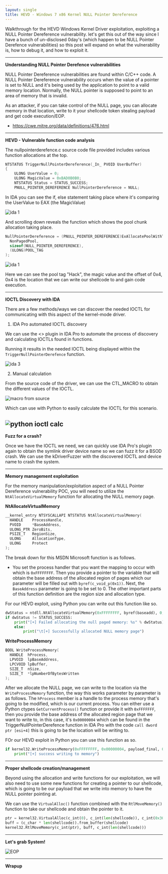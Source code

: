 ```yaml
---
layout: single
title: HEVD - Windows 7 x86 Kernel NULL Pointer Dereference
---
```


Walkthrough for the HEVD Windows Kernel Driver exploitation, exploiting a NULL Pointer Dereference vulnerability. let's get this out of the way since I have a bunch of un-disclosed 0day's (which happen to be NULL Pointer Derefence vulnerabilities) so this post will expand on what the vulnerability is, how to debug it, and how to exploit it.

----

**Understanding NULL Pointer Derefence vulnerabilities**

NULL Pointer Dereference vulnerabilities are found within C/C++ code. A NULL Pointer Dereference vulnerability occurs when the value of a pointer is set to NULL and it's being used by the application to point to a valid memory location. Normally, the NULL pointer is supposed to point to an area of memory that is invalid. 

As an attacker, if you can take control of the NULL page, you can allocate memory in that location, write to it your shellcode token stealing payload and get code execution/EOP.

- https://cwe.mitre.org/data/definitions/476.html

----

**HEVD - Vulnerable function code analysis**

The nullpointerderefence.c source code file provided includes various function allocations at the top.

```c++
NTSTATUS TriggerNullPointerDereference(_In_ PVOID UserBuffer)
{
    ULONG UserValue = 0;
    ULONG MagicValue = 0xBAD0B0B0;
    NTSTATUS Status = STATUS_SUCCESS;
    PNULL_POINTER_DEREFERENCE NullPointerDereference = NULL;
```

In IDA you can see the if, else statement taking place where it's comparing the UserValue to EAX (the MagicValue)

![ida 1](https://raw.githubusercontent.com/FULLSHADE/FULLSHADE.github.io/master/static/img/_posts/ida1.png)

And scrolling down reveals the function which shows the pool chunk allocation taking place.

```c++
NullPointerDereference = (PNULL_POINTER_DEREFERENCE)ExAllocatePoolWithTag(
  NonPagedPool,
  sizeof(NULL_POINTER_DEREFERENCE),
  (ULONG)POOL_TAG
);
```
![ida 1](https://raw.githubusercontent.com/FULLSHADE/FULLSHADE.github.io/master/static/img/_posts/ida2.png)

Here we can see the pool tag "Hack", the magic value and the offset of 0x4, 0x4 is the location that we can write our shellcode to and gain code execution.

----

**IOCTL Discovery with IDA**

There are a few methods/ways we can discover the needed IOCTL for communicating with this aspect of the kernel-mode driver.

1. IDA Pro automated IOCTL discovery

We can use the <> plugin in IDA Pro to automate the process of discovery and calculating IOCTLs found in functions.

Running it results in the needed IOCTL being displayed within the `TriggerNullPointerDerefence` function.

![ida 3]()

2. Manual calculation

From the source code of the driver, we can use the CTL_MACRO to obtain the different values of the IOCTL.

![macro from source](https://raw.githubusercontent.com/FULLSHADE/FULLSHADE.github.io/master/static/img/_posts/nullprt_calc_ioctl.png)

Which can use with Python to easily calculate the IOCTL for this scenario.

![python ioctl calc](https://raw.githubusercontent.com/FULLSHADE/FULLSHADE.github.io/master/static/img/_posts/ioctl_null_pythoncalc.png)
----

**Fuzz for a crash?**

Once we have the IOCTL we need, we can quickly use IDA Pro's plugin again to obtain the symlink driver device name so we can fuzz it for a BSOD crash. We can use the kDriverFuzzer with the discovered IOCTL and device name to crash the system.

----

**Memory management exploitation**

For the memory manipulation/exploitation aspect of a NULL Pointer Dereference vulnerability POC, you will need to utilize the `NtAllocateVirtualMemory` function for allocating the NULL memory page.

**NtAllocateVirtualMemory**

```c++
__kernel_entry NTSYSCALLAPI NTSTATUS NtAllocateVirtualMemory(
  HANDLE    ProcessHandle,
  PVOID     *BaseAddress,
  ULONG_PTR ZeroBits,
  PSIZE_T   RegionSize,
  ULONG     AllocationType,
  ULONG     Protect
);
```

The break down for this MSDN Microsoft function is as follows.

- You set the process handler that you want the mapping to occur with which is `0xFFFFFFFF`. Then you provide a pointer to the variable that will obtain the base address of the allocated region of pages which our parameter will be filled out with `byref(c_void_p(0x1))`. Next, the `BaseAddress` parameter is going to be set to 0. The other important parts of this function definition are the region size and allocation type.

For our HEVD exploit, using Python you can write out this function like so.

```python
dwStatus = ntdll.NtAllocateVirtualMemory(0xFFFFFFFF, byref(baseadd), 0, byref(c_ulong(0x100)), 0x3000, 0x40)
if dwStatus != STATUS_SUCCESS:
    print("[+] Failed allocating the null paged memory: %s" % dwStatus)
    else:
        print("\t[+] Successfully allocated NULL memory page")
```

**WriteProcessMemory**

```c++
BOOL WriteProcessMemory(
  HANDLE  hProcess,
  LPVOID  lpBaseAddress,
  LPCVOID lpBuffer,
  SIZE_T  nSize,
  SIZE_T  *lpNumberOfBytesWritten
);
```

After we allocate the NULL page, we can write to the location via the `WriteProcessMemory` function, the way this works parameter by parameter is as follows. The `hProcess` member is a handle to the process memory that's going to be modified, which is our current process. You can either use a Python ctypes `GetCurrentProcess()` function or provide it with `0xFFFFFFF`, then you provide the base address of the allocated region page that we want to write to, in this case, it's `0x00000004` which can be found in the TriggerNullPointerDerefence function in IDA Pro with the code `call dword ptr [esi+4]` this is going to be the location will be writing to.

FOr our HEVD exploit in Python you can use this function as so.

```python
if kernel32.WriteProcessMemory(0xFFFFFFFF, 0x00000004, payload_final, 0x400, byref(c_ulong())):
    print("[+] success writing to memory")
```

----

**Proper shellcode creation/management**

Beyond using the allocation and write functions for our exploitation, we will also need to use some new functions for creating a pointer to our shellcode, which is going to be our payload that we write into memory to have the NULL pointer pointing at. 

We can use the `VirtualAlloc()` function combined with the `RtlMoveMemory()` function to take our shellcode and obtain the pointer to it. 

```python
ptr = kernel32.VirtualAlloc(c_int(0), c_int(len(shellcode)), c_int(0x3000), c_int(0x40))
buff = (c_char * len(shellcode)).from_buffer(shellcode)
kernel32.RtlMoveMemory(c_int(ptr), buff, c_int(len(shellcode)))
```

----

**Let's grab System!**

![EOP](https://raw.githubusercontent.com/FULLSHADE/Windows-Kernel-Exploitation-HEVD/master/images/hevd-null-ptr-shell.png)

----

**Wrapup**
